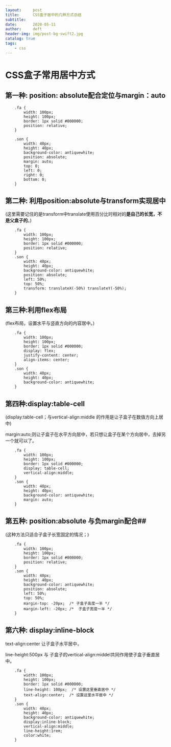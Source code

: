 ```yaml
---
layout:     post
title:      CSS盒子居中的几种方式总结
subtitle:  
date:       2020-05-11
author:     deft
header-img: img/post-bg-swift2.jpg
catalog: true
tags:
    - css
---
```

# CSS盒子常用居中方式   #

## 第一种: **position: absolute**配合定位与**margin：auto**    ##
        .fa {
            width: 100px;
            height: 100px;
            border: 1px solid #000000;
            position: relative;
        }

        .son {
            width: 40px;
            height: 40px;
            background-color: antiquewhite;
            position: absolute;
            margin: auto;
            top: 0;
            left: 0;
            right: 0;
            bottom: 0;
        }  

  
## 第二种: 利用**position:absolute与transform**实现居中  
 
(这里需要记住的是transform中translate使用百分比时相对的**是自己的长宽，不是父盒子的**。)  

		.fa {
			width: 100px;
            height: 100px;
			border: 1px solid #000000;
			position: relative;
		}
		.son {
			width: 40px;
            height: 40px;
			background-color: antiquewhite;
			position: absolute;
			left: 50%;
			top: 50%;
			transform: translateX(-50%) translateY(-50%);
		}  
  
  
## 第三种:利用**flex**布局   ##
(flex布局，设置水平与竖直方向的内容居中。)  


		.fa {
			width: 100px;
            height: 100px;
			border: 1px solid #000000;
			display: flex;
			justify-content: center;
			align-items: center;
		}
		.son {
			width: 40px;
            height: 40px;
			background-color: antiquewhite;
		}  
  
  

## 第四种:**display:table-cell**  
(display:table-cell；与vertical-align:middle 的作用是让子盒子在数值方向上居中)  
  
margin:auto;则让子盒子在水平方向居中，若只想让盒子在某个方向居中，去掉另一个就可以了。  
  
		.fa {
			width: 100px;
            height: 100px;
			border: 1px solid #000000;
			display: table-cell;
			vertical-align:middle;
		}
		.son {
			width: 40px;
            height: 40px;
			background-color: antiquewhite;
			margin: auto;
		}  
  
  
## 第五种: **position:absolute** 与**负margin**配合##
  
(这种方法只适合子盒子长宽固定的情况；)  
  
		.fa {
			width: 100px;
            height: 100px;
			border: 1px solid #000000;
			position: relative;
		}
		.son {
			width: 40px;
            height: 40px;
			background-color: antiquewhite;
			position: absolute;
			left: 50%;
			top: 50%;
			margin-top: -20px;	/* 子盒子高度一半 */
			margin-left: -20px; /*	子盒子宽度一半 */
		}  
  
  
## 第六种: **display:inline-block** ##
  
text-align:center 让子盒子水平居中， 
  
line-height:500px 与 子盒子的vertical-align:middel共同作用使子盒子垂直居中。  
  
		.fa {
			width: 100px;
            height: 100px;
			border: 1px solid #000000;
			line-height: 100px;  /* 设置这里垂直居中 */
			text-align:center;	/* 设置这里水平居中 */
		}
		.son {
			width: 40px;
            height: 40px;
			background-color: antiquewhite;
			display:inline-block;
			vertical-align:middle;
			line-height:1rem;
			color:white;
		}
  
  
